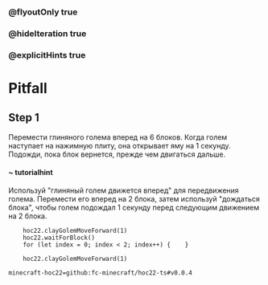 ### @flyoutOnly true
### @hideIteration true
### @explicitHints true


# Pitfall

## Step 1  
Перемести глиняного голема вперед на 6 блоков. Когда голем наступает на нажимную плиту, она открывает яму на 1 секунду. Подожди, пока блок вернется, прежде чем двигаться дальше.  

#### ~ tutorialhint  
Используй "глиняный голем движется вперед" для передвижения голема. Перемести его вперед на 2 блока, затем используй "дождаться блока", чтобы голем подождал 1 секунду перед следующим движением на 2 блока.  




```ghost
    hoc22.clayGolemMoveForward(1)
    hoc22.waitForBlock()
    for (let index = 0; index < 2; index++) {    }
```
```template
    hoc22.clayGolemMoveForward(1)   
```
```package
minecraft-hoc22=github:fc-minecraft/hoc22-ts#v0.0.4
```